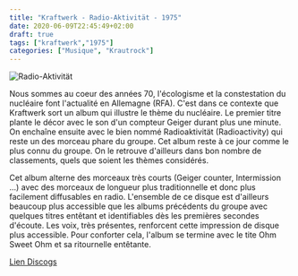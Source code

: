 ```yaml
---
title: "Kraftwerk - Radio-Aktivität - 1975"
date: 2020-06-09T22:45:49+02:00
draft: true
tags: ["kraftwerk","1975"]
categories: ["Musique", "Krautrock"]
---
```

![Radio-Aktivität](https://img.discogs.com/4DAjc6dJ-s1ASKBN2Rl3rxvV0UI=/fit-in/600x592/filters:strip_icc():format(jpeg):mode_rgb():quality(90)/discogs-images/R-494494-1227517500.jpeg.jpg)

Nous sommes au coeur des années 70, l'écologisme et la constestation du nucléaire font l'actualité en Allemagne (RFA). C'est dans ce contexte que Kraftwerk sort un album qui illustre le thème du nucléaire. Le premier titre plante le décor avec le son d'un compteur Geiger durant plus une minute. On enchaîne ensuite avec le bien nommé Radioaktivität (Radioactivity) qui reste un des morceau phare du groupe. Cet album reste à ce jour comme le plus connu du groupe. On le retrouve d'ailleurs dans bon nombre de classements, quels que soient les thèmes considérés.

Cet album alterne des morceaux très courts (Geiger counter, Intermission ...) avec des morceaux de longueur plus traditionnelle et donc plus facilement diffusables en radio. L'ensemble de ce disque est d'ailleurs beaucoup plus accessible que les albums précédents du groupe avec quelques titres entêtant et identifiables dès les premières secondes d'écoute. Les voix, très présentes, renforcent cette impression de disque plus accessible. Pour conforter cela, l'album se termine avec le tite Ohm Sweet Ohm et sa ritournelle entêtante.

[Lien Discogs](https://www.discogs.com/fr/Kraftwerk-Radio-Activity/master/3228)
